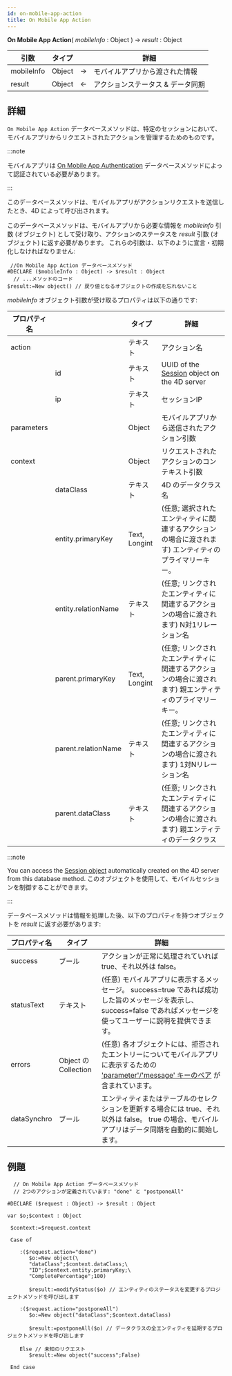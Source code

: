 ```yaml
---
id: on-mobile-app-action
title: On Mobile App Action
---
```


**On Mobile App Action**( *mobileInfo* : Object ) -> *result* : Object

| 引数         | タイプ    |    | 詳細                 |
| ---------- | ------ | -- | ------------------ |
| mobileInfo | Object | -> | モバイルアプリから渡された情報    |
| result     | Object | <- | アクションステータス & データ同期 |


## 詳細

`On Mobile App Action` データベースメソッドは、特定のセッションにおいて、モバイルアプリからリクエストされたアクションを管理するためのものです。

:::note

モバイルアプリは [On Mobile App Authentication](on-mobile-app-authentication.md) データベースメソッドによって認証されている必要があります。

:::

このデータベースメソッドは、モバイルアプリがアクションリクエストを送信したとき、4D によって呼び出されます。

このデータベースメソッドは、モバイルアプリから必要な情報を *mobileinfo* 引数 (オブジェクト) として受け取り、アクションのステータスを *result* 引数 (オブジェクト) に返す必要があります。 これらの引数は、以下のように宣言・初期化しなければなりません:

```4d
 //On Mobile App Action データベースメソッド
#DECLARE ($mobileInfo : Object) -> $result : Object
  // ...メソッドのコード
$result:=New object() // 戻り値となるオブジェクトの作成を忘れないこと
```

*mobileInfo* オブジェクト引数が受け取るプロパティは以下の通りです:


| プロパティ名     |                     | タイプ           | 詳細                                                                                                 |
| ---------- | ------------------- | ------------- | -------------------------------------------------------------------------------------------------- |
| action     |                     | テキスト          | アクション名                                                                                             |
|            | id                  | テキスト          | UUID of the [Session](https://developer.4d.com/docs/API/SessionClass.html) object on the 4D server |
|            | ip                  | テキスト          | セッションIP                                                                                            |
| parameters |                     | Object        | モバイルアプリから送信されたアクション引数                                                                              |
| context    |                     | Object        | リクエストされたアクションのコンテキスト引数                                                                             |
|            | dataClass           | テキスト          | 4D のデータクラス名                                                                                        |
|            | entity.primaryKey   | Text, Longint | (任意; 選択されたエンティティに関連するアクションの場合に渡されます) エンティティのプライマリーキー。                                              |
|            | entity.relationName | テキスト          | (任意; リンクされたエンティティに関連するアクションの場合に渡されます) N対1リレーション名                                                   |
|            | parent.primaryKey   | Text, Longint | (任意; リンクされたエンティティに関連するアクションの場合に渡されます) 親エンティティのプライマリーキー。                                            |
|            | parent.relationName | テキスト          | (任意; リンクされたエンティティに関連するアクションの場合に渡されます) 1対Nリレーション名                                                   |
|            | parent.dataClass    | テキスト          | (任意; リンクされたエンティティに関連するアクションの場合に渡されます) 親エンティティのデータクラス                                               |

:::note

You can access the [Session object](https://developer.4d.com/docs/API/SessionClass.html) automatically created on the 4D server from this database method. このオブジェクトを使用して、モバイルセッションを制御することができます。

:::

データベースメソッドは情報を処理した後、以下のプロパティを持つオブジェクトを *result* に返す必要があります:

| プロパティ名      | タイプ                 | 詳細                                                                                                                                  |
| ----------- | ------------------- | ----------------------------------------------------------------------------------------------------------------------------------- |
| success     | ブール                 | アクションが正常に処理されていれば true、それ以外は false。                                                                                                 |
| statusText  | テキスト                | (任意) モバイルアプリに表示するメッセージ。 success=true であれば成功した旨のメッセージを表示し、success=false であればメッセージを使ってユーザーに説明を提供できます。                                 |
| errors      | Object の Collection | (任意) 各オブジェクトには、拒否されたエントリーについてモバイルアプリに表示するための ['parameter'/'message' キーのペア](../project-definition/actions.md#失敗した保留タスクの更新) が含まれています。 |
| dataSynchro | ブール                 | エンティティまたはテーブルのセレクションを更新する場合には true、それ以外は false。 true の場合、モバイルアプリはデータ同期を自動的に開始します。                                                   |

## 例題

```4d
  // On Mobile App Action データベースメソッド
  // 2つのアクションが定義されています: "done" と "postponeAll"

#DECLARE ($request : Object) -> $result : Object

var $o;$context : Object

 $context:=$request.context

 Case of

    :($request.action="done")
       $o:=New object(\
       "dataClass";$context.dataClass;\
       "ID";$context.entity.primaryKey;\
       "CompletePercentage";100)

       $result:=modifyStatus($o) // エンティティのステータスを変更するプロジェクトメソッドを呼び出します

    :($request.action="postponeAll")
       $o:=New object("dataClass";$context.dataClass)

       $result:=postponeAll($o) // データクラスの全エンティティを延期するプロジェクトメソッドを呼び出します

    Else // 未知のリクエスト
       $result:=New object("success";False)

 End case

 ```